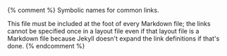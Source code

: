 {% comment %}
Symbolic names for common links.

This file must be included at the foot of every Markdown file; the
links cannot be specified once in a layout file even if that layout
file is a Markdown file because Jekyll doesn't expand the link
definitions if that's done.
{% endcomment %}

[config-email]: mailto:{{site.email}}
[config-repo]: {{site.repo}}

[covenant]: https://www.contributor-covenant.org

[gfm]: https://github.github.com/gfm/
[github-pages]: https://pages.github.com/

[jekyll]: https://jekyllrb.com/

[latex]: https://www.latex-project.org/

[pandoc]: https://pandoc.org/

[r-markdown]: https://rmarkdown.rstudio.com/

[wilson-greg]: http://third-bit.com
